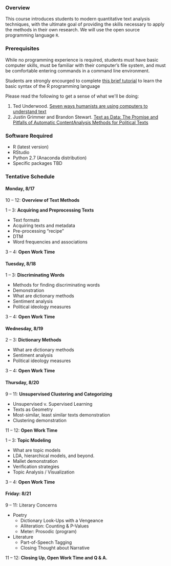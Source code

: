 ### Overview

This course introduces students to modern quantitative text analysis techniques, with the ultimate goal of providing the skills necessary to apply the methods in their own research. We will use the open source programming language `R`.

### Prerequisites

While no programming experience is required, students must have basic computer skills, must be familiar with their computer’s file system, and must be comfortable entering commands in a command line environment.

Students are strongly encourged to complete [this brief tutorial](https://www.codeschool.com/courses/try-r) to learn the basic syntax of the R programming language

Please read the following to get a sense of what we'll be doing:

1. Ted Underwood. [Seven ways humanists are using computers to understand text](http://tedunderwood.com/2015/06/04/seven-ways-humanists-are-using-computers-to-understand-text/)
2. Justin Grimmer and Brandon Stewart. [Text as Data: The Promise and Pitfalls of Automatic ContentAnalysis Methods for Political Texts](https://web.stanford.edu/~jgrimmer/tad2.pdf)


### Software Required

- R (latest version)
- RStudio
- Python 2.7 (Anaconda distribution)
- Specific packages TBD

### Tentative Schedule

#### Monday, 8/17

10 – 12: **Overview of Text Methods**

1 – 3: **Acquiring and Preprocessing Texts**
* Text formats
* Acquiring texts and metadata
* Pre-processing “recipe”
* DTM
* Word frequencies and associations

3 – 4: **Open Work Time**

#### Tuesday, 8/18

1 – 3: **Discriminating Words** 
* Methods for finding discriminating words
* Demonstration
* What are dictionary methods
* Sentiment analysis
* Political ideology measures

3 – 4: **Open Work Time**

#### Wednesday, 8/19

2 – 3: **Dictionary Methods**
* What are dictionary methods
* Sentiment analysis
* Political ideology measures

3 – 4: **Open Work Time**

#### Thursday, 8/20

9 – 11: **Unsupervised Clustering and Categorizing**
* Unsupervised v. Supervised Learning
* Texts as Geometry
* Most-similar, least similar texts demonstration
* Clustering demonstration

11 – 12: **Open Work Time**

1 – 3: **Topic Modeling**
* What are topic models
* LDA, hierarchical models, and beyond.
* Mallet demonstration
* Verification strategies
* Topic Analysis / Visualization

3 – 4: **Open Work Time**

#### Friday: 8/21

9 – 11: Literary Concerns
* Poetry
  * Dictionary Look-Ups with a Vengeance
  * Alliteration: Counting & P-Values
  * Meter: Prosodic (program)
* Literature
  * Part-of-Speech Tagging
  * Closing Thought about Narrative


11 – 12: **Closing Up, Open Work Time and Q & A.**
